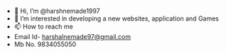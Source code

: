 - 👋 Hi, I’m @harshnemade1997
- 👀 I’m interested in developing a new websites, application and Games
- 📫 How to reach me 
- Email Id- harshalnemade97@gmail.com
- Mb No. 9834055050

<!---
harshnemade1997/harshnemade1997 is a ✨ special ✨ repository because its `README.md` (this file) appears on your GitHub profile.
You can click the Preview link to take a look at your changes.
--->
